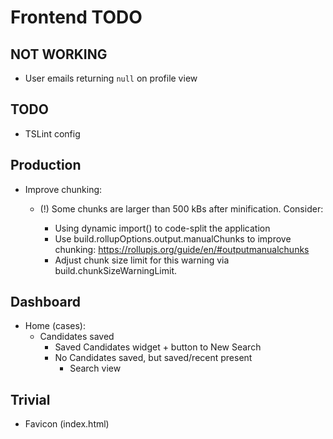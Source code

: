 # Frontend TODO

## NOT WORKING

- User emails returning `null` on profile view

## TODO

- TSLint config

## Production

- Improve chunking:

  - (!) Some chunks are larger than 500 kBs after minification. Consider:

    - Using dynamic import() to code-split the application
    - Use build.rollupOptions.output.manualChunks to improve chunking: <https://rollupjs.org/guide/en/#outputmanualchunks>
    - Adjust chunk size limit for this warning via build.chunkSizeWarningLimit.

## Dashboard

- Home (cases):
  - Candidates saved
    - Saved Candidates widget + button to New Search
    - No Candidates saved, but saved/recent present
      - Search view

## Trivial

- Favicon (index.html)

